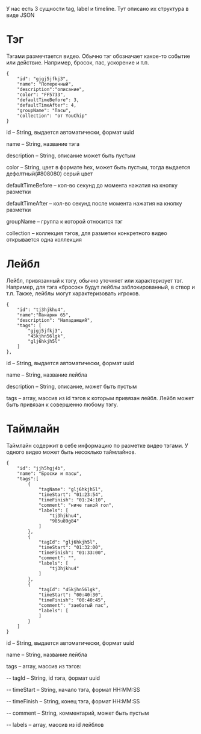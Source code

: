 <p>
У нас есть 3 сущности tag, label и timeline. Тут описано их структура в виде JSON
</p>

<h1>Тэг</h1>

Тэгами размечтается видео. Обычно тэг обозначает какое-то событие или действие. Например, бросок, пас, ускорение и т.п.

```
{
	"id": "gjgj5jfkj3",
	"name": "Поперечный",
	"description":"описание",
	"color": "FF5733",
	"defaultTimeBefore": 3,
	"defaultTimeAfter": 4,
	"groupName": "Пасы",
	"collection": "от YouChip"
}
```

id – String, выдается автоматически, формат uuid

name – String, название тэга

description – String, описание может быть пустым

color – String, цвет в формате hex, может быть пустым, тогда выдается дефолтный(#808080) серый цвет

defaultTimeBefore – кол-во секунд до момента нажатия на кнопку разметки

defaultTimeAfter – кол-во секунд после момента нажатия на кнопку разметки

groupName – группа к которой относится тэг

collection – коллекция тэгов, для разметки конкретного видео открывается одна коллекция

<h1>Лейбл</h1>

Лейбл, привязанный к тэгу, обычно уточняет или характеризует тэг. Например, для тэга «бросок» будут лейблы заблокированный, в створ и т.п. Также, лейблы могут характеризовать игроков.

```
{
	"id": "tj3hjkhu4",
	"name":"Панарин 65",
	"description": "Нападающий",
	"tags": [
		"gjgj5jfkj3",
		"45kjhn56lgk",
		"glj6hkjh5l"	
	]
},
```

id – String, выдается автоматически, формат uuid

name – String, название лейбла

description – String, описание, может быть пустым

tags – array, массив из id тэгов к которым привязан лейбл. Лейбл может быть привязан к совершенно любому тэгу.

<h1>Таймлайн</h1>

Таймлайн содержит в себе информацию по разметке видео тэгами. У одного видео может быть несоклько таймлайнов.

```
{
	"id": "jjh5hgj4b",
	"name": "Броски и пасы",
	"tags":[
		{
			"tagName": "glj6hkjh5l",
			"timeStart": "01:23:54",
			"timeFinish": "01:24:10",
			"comment": "ниче такой гол",
			"labels": [
				"tj3hjkhu4",
				"985u89g84"
			]
		},
		{
			"tagId": "glj6hkjh5l",
			"timeStart": "01:32:00",
			"timeFinish": "01:33:00",
			"comment": "",
			"labels": [
				"tj3hjkhu4"
			]
		},
		{
			"tagId": "45kjhn56lgk",
			"timeStart": "00:40:30",
			"timeFinish": "00:40:45",
			"comment": "заебатый пас",
			"labels": [
			]
		}
	]
}
```

id – String, выдается автоматически, формат uuid

name – String, название лейбла

tags – array, массив из тэгов:

-- tagId – String, id тэга, формат uuid

-- timeStart – String, начало тэга, формат HH:MM:SS

-- timeFinish – String, конец тэга, формат HH:MM:SS

-- comment – String, комментарий, может быть пустым

-- labels – array, массив из id лейблов
